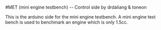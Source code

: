 #MET (mini engine testbench) -- Control side
by drdaliang & toneon

This is the arduino side for the mini engine testbench. A mini engine test bench is used to benchmark an engine which is only 1.5cc.
